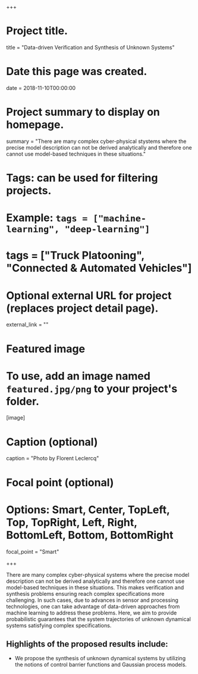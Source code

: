 +++
# Project title.
title = "Data-driven Verification and Synthesis of Unknown Systems"

# Date this page was created.
date = 2018-11-10T00:00:00

# Project summary to display on homepage.
summary = "There are many complex cyber-physical stystems where the precise model description can not
be derived analytically and therefore one cannot use model-based techniques in these situations."

# Tags: can be used for filtering projects.
# Example: `tags = ["machine-learning", "deep-learning"]`
# tags = ["Truck Platooning", "Connected & Automated Vehicles"]

# Optional external URL for project (replaces project detail page).
external_link = ""

# Featured image
# To use, add an image named `featured.jpg/png` to your project's folder. 
[image]
  # Caption (optional)
  caption = "Photo by Florent Leclercq"

  # Focal point (optional)
  # Options: Smart, Center, TopLeft, Top, TopRight, Left, Right, BottomLeft, Bottom, BottomRight
  focal_point = "Smart"

+++

There are many complex cyber-physical systems where the precise model description can not be derived analytically and therefore one cannot use model-based techniques in these situations. This makes verification and synthesis problems ensuring reach complex specifications more challenging. In such cases, due to advances in sensor and processing technologies, one can take advantage of data-driven approaches from machine learning to address these problems. Here, we aim to provide probabilistic guarantees that the system trajectories of unknown dynamical systems satisfying complex specifications.  

## Highlights of the proposed results include:
* We propose the synthesis of unknown dynamical systems by utilizing the notions of control barrier functions and Gaussian process models.
